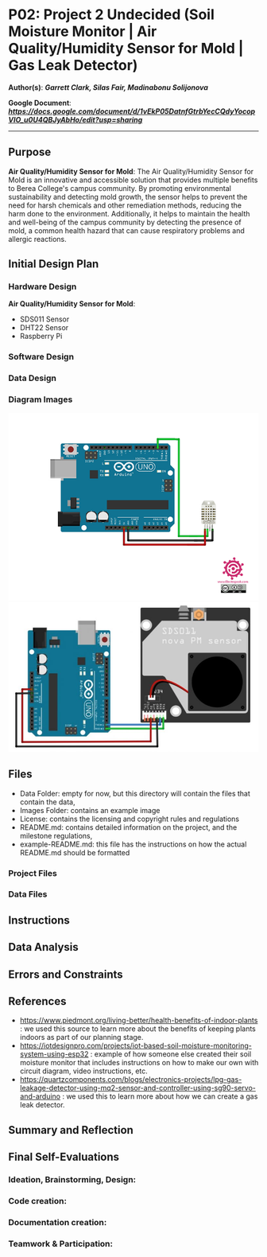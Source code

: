 # P02: Project 2 Undecided (Soil Moisture Monitor | Air Quality/Humidity Sensor for Mold | Gas Leak Detector)

**Author(s)**: __*Garrett Clark, Silas Fair, Madinabonu Solijonova*__

**Google Document**: __*https://docs.google.com/document/d/1vEkP05DatnfGtrbYecCQdyYocopVIO_u0U4QBJyAbHo/edit?usp=sharing*__

---
## Purpose
**Air Quality/Humidity Sensor for Mold**: The Air Quality/Humidity Sensor for Mold is an innovative and accessible solution that provides multiple benefits to Berea College's campus community. By promoting environmental sustainability and detecting mold growth, the sensor helps to prevent the need for harsh chemicals and other remediation methods, reducing the harm done to the environment. Additionally, it helps to maintain the health and well-being of the campus community by detecting the presence of mold, a common health hazard that can cause respiratory problems and allergic reactions. 

## Initial Design Plan

### Hardware Design
**Air Quality/Humidity Sensor for Mold**:
* SDS011 Sensor
* DHT22 Sensor
* Raspberry Pi

### Software Design

### Data Design

### Diagram Images
![DHT22 Sensor](images\DHT22.jpg)
![SD011 Sensor](images\sds011.jpg)
## Files

* Data Folder: empty for now, but this directory will contain the files that contain the data,
* Images Folder: contains an example image
* License: contains the licensing and copyright rules and regulations
* README.md: contains detailed information on the project, and the milestone regulations,
* example-README.md: this file has the instructions on how the actual README.md should be formatted

### Project Files

### Data Files

## Instructions

## Data Analysis

## Errors and Constraints

## References

* https://www.piedmont.org/living-better/health-benefits-of-indoor-plants : we used this source to learn more about the benefits of keeping plants indoors as part of our planning stage. 
* https://iotdesignpro.com/projects/iot-based-soil-moisture-monitoring-system-using-esp32 : example of how someone else created their soil moisture monitor that includes instructions on how to make our own with circuit diagram, video instructions, etc. 
* https://quartzcomponents.com/blogs/electronics-projects/lpg-gas-leakage-detector-using-mq2-sensor-and-controller-using-sg90-servo-and-arduino : we used this to learn more about how we can create a gas leak detector. 

## Summary and Reflection

## Final Self-Evaluations

### Ideation, Brainstorming, Design:

### Code creation: 

### Documentation creation:

### Teamwork & Participation:



